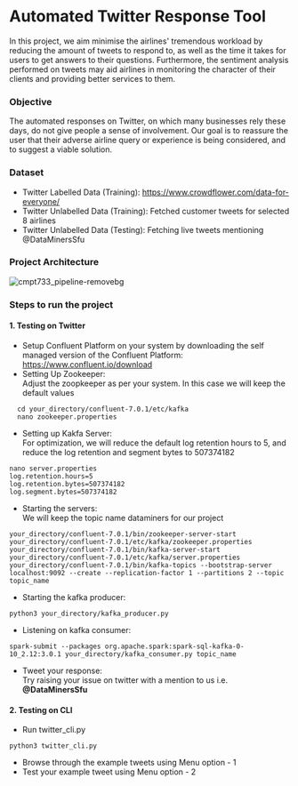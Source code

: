 # Automated Twitter Response Tool
In this project, we aim minimise the airlines' tremendous workload by reducing the amount of tweets to respond to, as well as the time it takes for users to get answers to their questions. Furthermore, the sentiment analysis performed on tweets may aid airlines in monitoring the character of their clients and providing better services to them.

### Objective
The automated responses on Twitter, on which many businesses rely these days, do not give people a sense of involvement. Our goal is to reassure the user that their adverse airline query or experience is being considered, and to suggest a viable solution.

### Dataset
- Twitter Labelled Data (Training): https://www.crowdflower.com/data-for-everyone/
- Twitter Unlabelled Data (Training): Fetched customer tweets for selected 8 airlines
- Twitter Unlabelled Data (Testing): Fetching live tweets mentioning @DataMinersSfu

### Project Architecture
![cmpt733_pipeline-removebg](https://user-images.githubusercontent.com/20267836/162656121-a3177640-d0a4-4e4b-9ff1-f7aa1c8f90c6.png)


### Steps to run the project

#### **1. Testing on Twitter**
- Setup Confluent Platform on your system by downloading the self managed version of the Confluent Platform: https://www.confluent.io/download
- Setting Up Zookeeper:<br>
  Adjust the zoopkeeper as per your system. In this case we will keep the default values
```
  cd your_directory/confluent-7.0.1/etc/kafka
  nano zookeeper.properties
```
- Setting up Kakfa Server:<br>
  For optimization, we will reduce the default log retention hours to 5, and reduce the log retention and segment bytes to 507374182
 ```
 nano server.properties
 log.retention.hours=5
 log.retention.bytes=507374182
 log.segment.bytes=507374182
 ```
 - Starting the servers:<br>
 We will keep the topic name dataminers for our project
 ```
 your_directory/confluent-7.0.1/bin/zookeeper-server-start your_directory/confluent-7.0.1/etc/kafka/zookeeper.properties
 your_directory/confluent-7.0.1/bin/kafka-server-start your_directory/confluent-7.0.1/etc/kafka/server.properties
 your_directory/confluent-7.0.1/bin/kafka-topics --bootstrap-server localhost:9092 --create --replication-factor 1 --partitions 2 --topic topic_name
 ```
- Starting the kafka producer:
```
python3 your_directory/kafka_producer.py
```
- Listening on kafka consumer:
```
spark-submit --packages org.apache.spark:spark-sql-kafka-0-10_2.12:3.0.1 your_directory/kafka_consumer.py topic_name
```
- Tweet your response: <br>
Try raising your issue on twitter with a mention to us i.e. **@DataMinersSfu**

#### **2. Testing on CLI**
- Run twitter_cli.py
```
python3 twitter_cli.py
```
- Browse through the example tweets using Menu option - 1
- Test your example tweet using Menu option - 2
